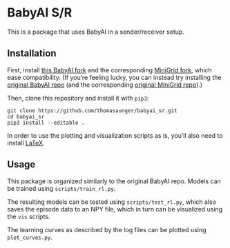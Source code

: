# BabyAI S/R

This is a package that uses BabyAI in a sender/receiver setup.

## Installation

First, install [this BabyAI fork](https://github.com/thomasaunger/babyai) and the corresponding [MiniGrid fork](https://github.com/thomasaunger/gym-minigrid), which ease compatibility. (If you’re feeling lucky, you can instead try installing the [original BabyAI repo](https://github.com/mila-iqia/babyai) (and the corresponding [original MiniGrid repo](https://github.com/maximecb/gym-minigrid)).)

Then, clone this repository and install it with `pip3`:

```
git clone https://github.com/thomasaunger/babyai_sr.git
cd babyai_sr
pip3 install --editable .
```

In order to use the plotting and visualization scripts as is, you’ll also need to install [LaTeX](https://www.latex-project.org).

## Usage

This package is organized similarly to the original BabyAI repo. Models can be trained using `scripts/train_rl.py`.

The resulting models can be tested using `scripts/test_rl.py`, which also saves the episode data to an NPY file, which in turn can be visualized using the `vis` scripts.

The learning curves as described by the log files can be plotted using `plot_curves.py`.
